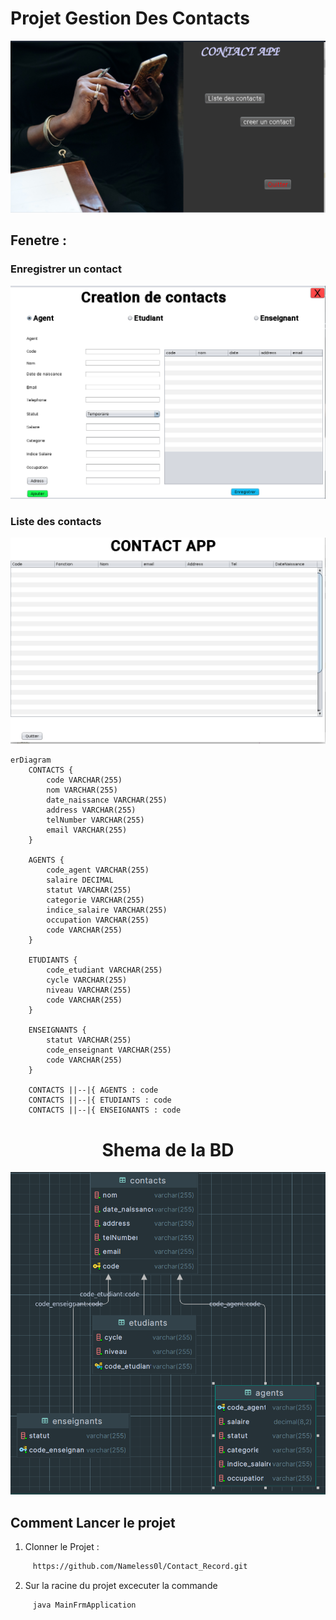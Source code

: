 # Projet Gestion Des Contacts
![Shema de la BD](./src/img.png)
## Fenetre  :
### Enregistrer un contact
![Shema de la BD](./src/img_1.png)
### Liste des contacts
![Shema de la BD](./src/img_2.png)
```mermaid
erDiagram
    CONTACTS {
        code VARCHAR(255)
        nom VARCHAR(255)
        date_naissance VARCHAR(255)
        address VARCHAR(255)
        telNumber VARCHAR(255)
        email VARCHAR(255)
    }

    AGENTS {
        code_agent VARCHAR(255)
        salaire DECIMAL
        statut VARCHAR(255)
        categorie VARCHAR(255)
        indice_salaire VARCHAR(255)
        occupation VARCHAR(255)
        code VARCHAR(255)
    }

    ETUDIANTS {
        code_etudiant VARCHAR(255)
        cycle VARCHAR(255)
        niveau VARCHAR(255)
        code VARCHAR(255)
    }

    ENSEIGNANTS {
        statut VARCHAR(255)
        code_enseignant VARCHAR(255)
        code VARCHAR(255)
    }

    CONTACTS ||--|{ AGENTS : code
    CONTACTS ||--|{ ETUDIANTS : code
    CONTACTS ||--|{ ENSEIGNANTS : code
```
 <h1><center>Shema de la BD</center></h1>

![Shema de la BD](./src/shema_bd.png)


## Comment Lancer le projet
1) Clonner le Projet : 
```bash
     https://github.com/Nameless0l/Contact_Record.git
```
2) Sur la racine du projet excecuter la commande
```bash
     java MainFrmApplication
```
